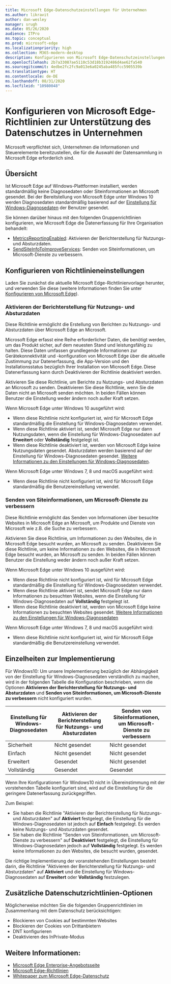 ```yaml
---
title: Microsoft Edge-Datenschutzeinstellungen für Unternehmen
ms.author: likravit
author: dan-wesley
manager: srugh
ms.date: 05/26/2020
audience: ITPro
ms.topic: conceptual
ms.prod: microsoft-edge
ms.localizationpriority: high
ms.collection: M365-modern-desktop
description: Konfigurieren von Microsoft Edge-Datenschutzeinstellungen für Unternehmen
ms.openlocfilehash: 2b7a33087ae5110c53d18b3192486d4ae62fa540
ms.sourcegitcommit: 4edbe2fc2fc9a013e6a0245aba485fcc5905539b
ms.translationtype: HT
ms.contentlocale: de-DE
ms.lasthandoff: 08/31/2020
ms.locfileid: "10980048"
---
```

# Konfigurieren von Microsoft Edge-Richtlinien zur Unterstützung des Datenschutzes in Unternehmen

Microsoft verpflichtet sich, Unternehmen die Informationen und Steuerelemente bereitzustellen, die für die Auswahl der Datensammlung in Microsoft Edge erforderlich sind.

## Übersicht

Ist Microsoft Edge auf Windows-Plattformen installiert, werden standardmäßig keine Diagnosedaten oder Siteinformationen an Microsoft gesendet. Bei der Bereitstellung von Microsoft Edge unter Windows 10 werden Diagnosedaten standardmäßig basierend auf der [Einstellung für Windows-Diagnosedaten](https://go.microsoft.com/fwlink/?linkid=2099569) der Benutzer gesendet.

Sie können darüber hinaus mit den folgenden Gruppenrichtlinien konfigurieren, wie Microsoft Edge die Datenerfassung für Ihre Organisation behandelt:

- [MetricsReportingEnabled](https://docs.microsoft.com/DeployEdge/microsoft-edge-policies#metricsreportingenabled): Aktivieren der Berichterstellung für Nutzungs- und Absturzdaten.
- [SendSiteInfoToImproveServices](https://docs.microsoft.com/DeployEdge/microsoft-edge-policies#sendsiteinfotoimproveservices): Senden von Siteinformationen, um Microsoft-Dienste zu verbessern.

## Konfigurieren von Richtlinieneinstellungen

Laden Sie zunächst die aktuelle Microsoft Edge-Richtlinienvorlage herunter, und verwenden Sie diese (weitere Informationen finden Sie unter [Konfigurieren von Microsoft Edge](configure-microsoft-edge.md)).

### Aktivieren der Berichterstellung für Nutzungs- und Absturzdaten

Diese Richtlinie ermöglicht die Erstellung von Berichten zu Nutzungs- und Absturzdaten über Microsoft Edge an Microsoft.

Microsoft Edge erfasst eine Reihe erforderlicher Daten, die benötigt werden, um das Produkt sicher, auf dem neuesten Stand und leistungsfähig zu halten. Diese Daten umfassen grundlegende Informationen zur Gerätekonnektivität und -konfiguration von Microsoft Edge über die aktuelle Zustimmung zur Datenerfassung, die App-Version und den Installationsstatus bezüglich Ihrer Installation von Microsoft Edge. Diese Datenerfassung kann durch Deaktivieren der Richtlinie deaktiviert werden.

Aktivieren Sie diese Richtlinie, um Berichte zu Nutzungs- und Absturzdaten an Microsoft zu senden. Deaktivieren Sie diese Richtlinie, wenn Sie die Daten nicht an Microsoft senden möchten. In beiden Fällen können Benutzer die Einstellung weder ändern noch außer Kraft setzen.

Wenn Microsoft Edge unter Windows 10 ausgeführt wird:

- Wenn diese Richtlinie nicht konfiguriert ist, wird für Microsoft Edge standardmäßig die Einstellung für Windows-Diagnosedaten verwendet.
- Wenn diese Richtlinie aktiviert ist, sendet Microsoft Edge nur dann Nutzungsdaten, wenn die Einstellung für Windows-Diagnosedaten auf **Erweitert** oder **Vollständig** festgelegt ist.
- Wenn diese Richtlinie deaktiviert ist, werden von Microsoft Edge keine Nutzungsdaten gesendet. Absturzdaten werden basierend auf der Einstellung für Windows-Diagnosedaten gesendet. [Weitere Informationen zu den Einstellungen für Windows-Diagnosedaten](https://go.microsoft.com/fwlink/?linkid=2099569).

Wenn Microsoft Edge unter Windows 7, 8 und macOS ausgeführt wird:

- Wenn diese Richtlinie nicht konfiguriert ist, wird für Microsoft Edge standardmäßig die Benutzereinstellung verwendet.

### Senden von Siteinformationen, um Microsoft-Dienste zu verbessern

Diese Richtlinie ermöglicht das Senden von Informationen über besuchte Websites in Microsoft Edge an Microsoft, um Produkte und Dienste von Microsoft wie z.B. die Suche zu verbessern.

Aktivieren Sie diese Richtlinie, um Informationen zu den Websites, die in Microsoft Edge besucht wurden, an Microsoft zu senden. Deaktivieren Sie diese Richtlinie, um keine Informationen zu den Websites, die in Microsoft Edge besucht wurden, an Microsoft zu senden. In beiden Fällen können Benutzer die Einstellung weder ändern noch außer Kraft setzen.

Wenn Microsoft Edge unter Windows 10 ausgeführt wird:

- Wenn diese Richtlinie nicht konfiguriert ist, wird für Microsoft Edge standardmäßig die Einstellung für Windows-Diagnosedaten verwendet.
- Wenn diese Richtlinie aktiviert ist, sendet Microsoft Edge nur dann Informationen zu besuchten Websites, wenn die Einstellung für Windows-Diagnosedaten auf **Vollständig** festgelegt ist.
- Wenn diese Richtlinie deaktiviert ist, werden von Microsoft Edge keine Informationen zu besuchten Websites gesendet. [Weitere Informationen zu den Einstellungen für Windows-Diagnosedaten](https://go.microsoft.com/fwlink/?linkid=2099569)

Wenn Microsoft Edge unter Windows 7, 8 und macOS ausgeführt wird:

- Wenn diese Richtlinie nicht konfiguriert ist, wird für Microsoft Edge standardmäßig die Benutzereinstellung verwendet.

## Einzelheiten zur Implementierung

Für Windows10: Um unsere Implementierung bezüglich der Abhängigkeit von der Einstellung für Windows-Diagnosedaten verständlich zu machen, wird in der folgenden Tabelle die Konfiguration beschrieben, wenn die Optionen **Aktivieren der Berichterstellung für Nutzungs- und Absturzdaten** und **Senden von Siteinformationen, um Microsoft-Dienste zu verbessern** nicht konfiguriert wurden.

| Einstellung für Windows-Diagnosedaten | Aktivieren der Berichterstellung für Nutzungs- und Absturzdaten | Senden von Siteinformationen, um Microsoft-Dienste zu verbessern |
|---------------------------------|-----------------------------------------------|-----------------------------------------------------|
| Sicherheit                        | Nicht gesendet                                      | Nicht gesendet                                            |
| Einfach                           | Nicht gesendet                                      | Nicht gesendet                                            |
| Erweitert                        | Gesendet                                          | Nicht gesendet                                            |
| Vollständig                            | Gesendet                                          | Gesendet                                                |

Wenn Ihre Konfigurationen für Windows10 nicht in Übereinstimmung mit der vorstehenden Tabelle konfiguriert sind, wird auf die Einstellung für die geringere Datenerfassung zurückgegriffen.

Zum Beispiel:

- Sie haben die Richtlinie "Aktivieren der Berichterstellung für Nutzungs- und Absturzdaten" auf **Aktiviert** festgelegt, die Einstellung für die Windows-Diagnosedaten ist jedoch auf **Einfach** festgelegt. Es werden keine Nutzungs- und Absturzdaten gesendet.
- Sie haben die Richtlinie "Senden von Siteinformationen, um Microsoft-Dienste zu verbessern" auf **Deaktiviert** festgelegt, die Einstellung für Windows-Diagnosedaten jedoch auf **Vollständig** festgelegt. Es werden keine Informationen zu den Websites, die besucht wurden, gesendet.

Die richtige Implementierung der voranstehenden Einstellungen besteht darin, die Richtlinie "Aktivieren der Berichterstellung für Nutzungs- und Absturzdaten" auf **Aktiviert** und die Einstellung für Windows- Diagnosedaten auf **Erweitert** oder **Vollständig** festzulegen.

## Zusätzliche Datenschutzrichtlinien-Optionen

Möglicherweise möchten Sie die folgenden Gruppenrichtlinien im Zusammenhang mit dem Datenschutz berücksichtigen:

- Blockieren von Cookies auf bestimmten Websites
- Blockieren der Cookies von Drittanbietern
- DNT konfigurieren
- Deaktivieren des InPrivate-Modus

## Weitere Informationen:

- [Microsoft Edge Enterprise-Angebotsseite](https://aka.ms/EdgeEnterprise)
- [Microsoft Edge-Richtlinien](microsoft-edge-policies.md)
- [Whitepaper zum Microsoft Edge-Datenschutz](https://docs.microsoft.com/microsoft-edge/privacy-whitepaper)

